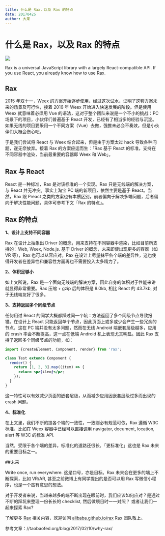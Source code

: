 ```yaml
---
title: 什么是 Rax，以及 Rax 的特点
date: 20170426
author: 大果
---
```


# 什么是 Rax，以及 Rax 的特点

<img src="https://img.alicdn.com/tps/TB1LxebPVXXXXaHXpXXXXXXXXXX-900-500.png" style="text-align: center;"/>

Rax is a universal JavaScript library with a largely React-compatible API. If you use React, you already know how to use Rax.

## Rax

2015 年双十一，Weex 的方案开始逐步使用，经过这次试水，证明了这套方案未来的场景及可行性，接着 2016 年 Weex 开始进入快速发展的阶段。但是使用 Weex 就意味着必须用 Vue 的语法，这对于整个团队来说是一个不小的挑战：PC 场景下的项目，小伙伴们普遍基于 React 开发，已经有了相当多的经验与沉淀。如果无线的项目要采用一个不同方案（Vue）去做，强推未必会不奏效，但是小伙伴们大概会伤心吧。

于是我们尝试将 React 与 Weex 结合起来，但是由于方案太过 hack 导致各种问题，遂无奈放弃。接着 Rax 的方案应运而生：「Rax 基于 React 的标准，支持在不同容器中渲染，当前最重要的容器即 Weex 和 Web」。

## Rax 与 React

React 是一种标准，Rax 是对该标准的一个实现。Rax 只是无线端的解决方案，与 React 并无冲突。事实上淘宝 PC 端的新项目，依然主要是基于 React。当然，Rax 跟 Preact 之类的方案也有本质区别，前者偏向于解决多端问题，后者偏向于解决性能问题，具体可参考下文「Rax 的特点」。

## Rax 的特点

**1、设计上支持不同容器**

Rax 在设计上抽象出 Driver 的概念，用来支持在不同容器中渲染，比如目前所支持的：Web, Weex, Node.js. 基于 Driver 的概念，未来即使出现更多的容器（如 VR 等），Rax 也可以从容应对。Rax 在设计上尽量抹平各个端的差异性，这也使得开发者在差异性和兼容性方面再也不需要投入太多精力了。

**2、体积足够小**

如上文所说，Rax 是一个面向无线端的解决方案，因此自身的体积对于性能来讲就显得非常重要。Rax 压缩 + gzip 后的体积是 8.0kb, 相比 React 的 43.7kb, 对于无线端友好了很多。

**3、支持返回多个同级节点**

任何用过 React 的同学大概都踩过同一个坑：方法返回了多个同级节点导致报错。在设计上 React 只能返回单个节点，因此页面上或多或少会产生一些冗余的节点，这在 PC 端并没有太多问题，然而在无线 Android 端嵌套层级越多，应用的 crash 率会不断提高，这一点在低端 Android 机上表现尤其明显。因此 Rax 支持了返回多个同级节点的功能，如：

```jsx
import {createElement, Component, render} from 'rax';

class Test extends Component {
  render() {
    return [1, 2, 3].map((item) => {
      return <p>{item}</p>;
    });
  }
}
```

这一特性可以有效减少页面的嵌套层级，从而减少应用因嵌套层级过多而出现的 crash 问题。

**4、标准化**

在上文里，我们不断的提各个端的一致性，一致则必有规范可依，Rax 遵循 W3C 标准，比如在 Weex 容器中已经可以直接调用 navigator, document, location, alert 等 W3C 的标准 API.

当然，受限于各个端的差异，标准化的道路还很长，「更标准化」这也是 Rax 未来的重要目标之一。

##未来

Write once, run everywhere. 这是口号，亦是目标。Rax 未来会在更多的端上不断探索，比如 VR/AR, 甚至之前微博上有同学提出的是否可以用 Rax 写微信小程序，也是一个蛮有意思的想法。

对于开发者来说，当越来越多的端不断出现在眼前时，我们应该如何应对？是通过不断的踩坑来整理一份长长的 checklist, 然后做项目时一一对照？ 或者让我们一起来探索 Rax?

了解更多 [Rax](https://github.com/alibaba/rax) 相关内容，欢迎访问 [alibaba.github.io/rax](https://alibaba.github.io/rax)
Rax 团队敬上。



参考文章：//taobaofed.org/blog/2017/02/10/why-rax/